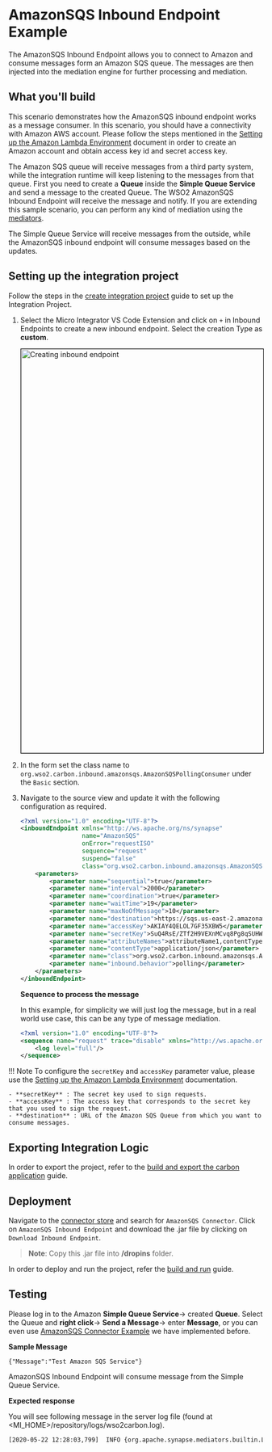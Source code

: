 # AmazonSQS Inbound Endpoint Example

The AmazonSQS Inbound Endpoint allows you to connect to Amazon and consume messages form an Amazon SQS queue. The messages are then injected into the mediation engine for further processing and mediation.

## What you'll build

This scenario demonstrates how the AmazonSQS inbound endpoint works as a message consumer. In this scenario, you should have a connectivity with Amazon AWS account. Please follow the steps mentioned in the [Setting up the Amazon Lambda Environment]({{base_path}}/reference/connectors/amazonlambda-connector/setting-up-amazonlambda/) document in order to create an Amazon account and obtain access key id and secret access key.

The Amazon SQS queue will receive messages from a third party system, while the integration runtime will keep listening to the messages from that queue. First you need to create a **Queue** inside the **Simple Queue Service** and send a message to the created Queue. The WSO2 AmazonSQS Inbound Endpoint will receive the message and notify. If you are extending this sample scenario, you can perform any kind of mediation using the [mediators]({{base_path}}/reference/mediators/about-mediators/).

The Simple Queue Service will receive messages from the outside, while the AmazonSQS inbound endpoint will consume messages based on the updates.

## Setting up the integration project

Follow the steps in the [create integration project]({{base_path}}/develop/create-integration-project/) guide to set up the Integration Project. 

1. Select the Micro Integrator VS Code Extension and click on `+` in Inbound Endpoints to create a new inbound endpoint. Select the 
creation Type as **custom**.
   
   <img src="{{base_path}}/assets/img/integrate/connectors/sqs-inbound.png" title="Creating inbound endpoint" width="800" alt="Creating inbound endpoint" style="border:1px solid black"/>

2. In the form set the class name to `org.wso2.carbon.inbound.amazonsqs.AmazonSQSPollingConsumer` under the `Basic` section.

3. Navigate to the source view and update it with the following configuration as required. 
     
   ```xml
   <?xml version="1.0" encoding="UTF-8"?>
   <inboundEndpoint xmlns="http://ws.apache.org/ns/synapse"   
                    name="AmazonSQS"    
                    onError="requestISO" 
                    sequence="request"    
                    suspend="false" 
                    class="org.wso2.carbon.inbound.amazonsqs.AmazonSQSPollingConsumer">
       <parameters>
           <parameter name="sequential">true</parameter>
           <parameter name="interval">2000</parameter>
           <parameter name="coordination">true</parameter>
           <parameter name="waitTime">19</parameter>
           <parameter name="maxNoOfMessage">10</parameter>
           <parameter name="destination">https://sqs.us-east-2.amazonaws.com/610968236798/eiconnectortestSQS</parameter>
           <parameter name="accessKey">AKIAY4QELOL7GF35XBW5</parameter>
           <parameter name="secretKey">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</parameter>
           <parameter name="attributeNames">attributeName1,contentType</parameter>
           <parameter name="contentType">application/json</parameter>
           <parameter name="class">org.wso2.carbon.inbound.amazonsqs.AmazonSQSPollingConsumer</parameter>
           <parameter name="inbound.behavior">polling</parameter>
       </parameters>
   </inboundEndpoint>   
   ```   
   **Sequence to process the message**
   
   In this example, for simplicity we will just log the message, but in a real world use case, this can be any type of message mediation.
 
   ```xml
   <?xml version="1.0" encoding="UTF-8"?>
   <sequence name="request" trace="disable" xmlns="http://ws.apache.org/ns/synapse">
       <log level="full"/>
   </sequence>
   ```
!!! Note 
    To configure the `secretKey` and `accessKey` parameter value, please use the [Setting up the Amazon Lambda Environment]({{base_path}}/reference/connectors/amazonlambda-connector/setting-up-amazonlambda/) documentation.

    - **secretKey** : The secret key used to sign requests.
    - **accessKey** : The access key that corresponds to the secret key that you used to sign the request.
    - **destination** : URL of the Amazon SQS Queue from which you want to consume messages.
   
## Exporting Integration Logic
In order to export the project, refer to the [build and export the carbon application]({{base_path}}/develop/deploy-artifacts/#build-and-export-the-carbon-application) guide. 

## Deployment

Navigate to the [connector store](https://store.wso2.com/store/assets/esbconnector/list) and search for `AmazonSQS Connector`. Click on `AmazonSQS Inbound Endpoint` and download the .jar file by clicking on `Download Inbound Endpoint`. 
   > **Note**: Copy this .jar file into **<MI-HOME>/dropins** folder.
  
In order to deploy and run the project, refer the [build and run]({{base_path}}/develop/deploy-artifacts/#build-and-run) guide.

## Testing  

Please log in to the Amazon **Simple Queue Service**-> created **Queue**. Select the Queue and **right click**-> **Send a Message**-> enter **Message**, or you can even use [AmazonSQS Connector Example]({{base_path}}/reference/connectors/amazonsqs-connector/amazonsqs-connector-example) we have implemented before.

**Sample Message**

```
{"Message":"Test Amazon SQS Service"}
```
AmazonSQS Inbound Endpoint will consume message from the Simple Queue Service.

**Expected response**

You will see following message in the server log file (found at <MI_HOME>/repository/logs/wso2carbon.log).
 
```bash
[2020-05-22 12:28:03,799]  INFO {org.apache.synapse.mediators.builtin.LogMediator} - To: , MessageID: urn:uuid:CB783799949CD049281590130683750, Direction: request, Payload: {"Message":"Test Amazon SQS Service"}
```
